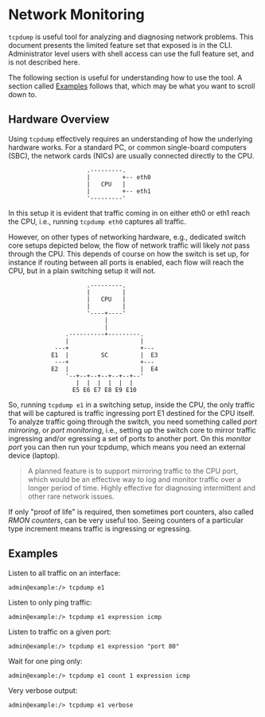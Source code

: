 # Network Monitoring

`tcpdump` is useful tool for analyzing and diagnosing network problems.
This document presents the limited feature set that exposed is in the
CLI.  Administrator level users with shell access can use the full
feature set, and is not described here.

The following section is useful for understanding how to use the tool.
A section called [Examples](#examples) follows that, which may be what
you want to scroll down to.


## Hardware Overview

Using `tcpdump` effectively requires an understanding of how the
underlying hardware works.  For a standard PC, or common single-board
computers (SBC), the network cards (NICs) are usually connected directly
to the CPU.

                          .---------.
                          |         +-- eth0
                          |   CPU   |
                          |         +-- eth1
                          '---------'

In this setup it is evident that traffic coming in on either eth0 or
eth1 reach the CPU, i.e., running `tcpdump eth0` captures all traffic.

However, on other types of networking hardware, e.g., dedicated switch
core setups depicted below, the flow of network traffic will likely
*not* pass through the CPU.  This depends of course on how the switch is
set up, for instance if routing between all ports is enabled, each flow
will reach the CPU, but in a plain switching setup it will not.

                          .---------.
                          |         |
                          |   CPU   |
                          |         |
                          '----+----'
                               |
                               |
                    .----------+---------.
                    |                    |
                 ---+                    +---
                E1  |         SC         |  E3
                 ---+                    +---
                E2  |                    |  E4
                    '--+--+--+--+--+--+--'
                       |  |  |  |  |  |
                      E5 E6 E7 E8 E9 E10

So, running `tcpdump e1` in a switching setup, inside the CPU, the only
traffic that will be captured is traffic ingressing port E1 destined for
the CPU itself.  To analyze traffic going through the switch, you need
something called *port mirroring*, or *port monitoring*, i.e., setting
up the switch core to mirror traffic ingressing and/or egressing a set
of ports to another port.  On this *monitor port* you can then run your
tcpdump, which means you need an external device (laptop).

> A planned feature is to support mirroring traffic to the CPU port,
> which would be an effective way to log and monitor traffic over a
> longer period of time.  Highly effective for diagnosing intermittent
> and other rare network issues.

If only "proof of life" is required, then sometimes port counters, also
called *RMON counters*, can be very useful too.  Seeing counters of a
particular type increment means traffic is ingressing or egressing.


## Examples

Listen to all traffic on an interface:

    admin@example:/> tcpdump e1

Listen to only ping traffic:

    admin@example:/> tcpdump e1 expression icmp

Listen to traffic on a given port:

    admin@example:/> tcpdump e1 expression "port 80"

Wait for one ping only:

    admin@example:/> tcpdump e1 count 1 expression icmp

Very verbose output:

    admin@example:/> tcpdump e1 verbose

